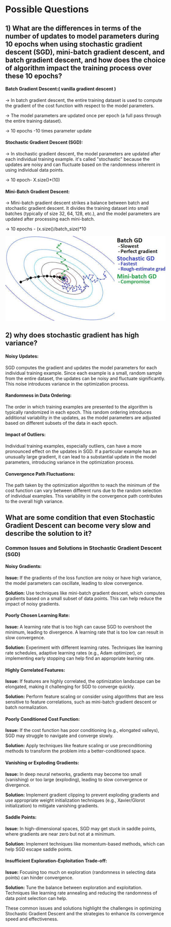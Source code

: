 # Possible Questions

## 1) What are the differences in terms of the number of updates to model parameters during 10 epochs when using stochastic gradient descent (SGD), mini-batch gradient descent, and batch gradient descent, and how does the choice of algorithm impact the training process over these 10 epochs?


<!--  make it bold -->
 #### Batch Gradient Descent:( vanilla gradient descent )

-> In batch gradient descent, the entire training dataset is used to compute the gradient of the cost function with respect to the model parameters. 

-> The model parameters are updated once per epoch (a full pass through the entire training dataset). 

-> 10 epochs -10 times parameter update 

#### Stochastic Gradient Descent (SGD):

-> In stochastic gradient descent, the model parameters are updated after each individual training example.
it's called "stochastic" because the updates are noisy and can fluctuate based on the randomness inherent in using individual data points.    

-> 10 epoch- X.size()*(10)

#### Mini-Batch Gradient Descent:

-> Mini-batch gradient descent strikes a balance between batch and stochastic gradient descent. It divides the training dataset into small batches (typically of size 32, 64, 128, etc.), and the model parameters are updated after processing each mini-batch.  

-> 10 epochs - (x.size()/batch_size)*10


![Alt text](image.png)



## 2) why does stochastic gradient has high variance?

#### Noisy Updates:

SGD computes the gradient and updates the model parameters for each individual training example. Since each example is a small, random sample from the entire dataset, the updates can be noisy and fluctuate significantly. This noise introduces variance in the optimization process.

#### Randomness in Data Ordering:

The order in which training examples are presented to the algorithm is typically randomized in each epoch. This random ordering introduces additional variability in the updates, as the model parameters are adjusted based on different subsets of the data in each epoch.

#### Impact of Outliers:

Individual training examples, especially outliers, can have a more pronounced effect on the updates in SGD. If a particular example has an unusually large gradient, it can lead to a substantial update in the model parameters, introducing variance in the optimization process.

#### Convergence Path Fluctuations:

The path taken by the optimization algorithm to reach the minimum of the cost function can vary between different runs due to the random selection of individual examples. This variability in the convergence path contributes to the overall high variance.


## What are some condition that even Stochastic Gradient Descent can become very slow and describe the solution to it?

### Common Issues and Solutions in Stochastic Gradient Descent (SGD)

#### Noisy Gradients:

**Issue:**
If the gradients of the loss function are noisy or have high variance, the model parameters can oscillate, leading to slow convergence.

**Solution:**
Use techniques like mini-batch gradient descent, which computes gradients based on a small subset of data points. This can help reduce the impact of noisy gradients.

#### Poorly Chosen Learning Rate:

**Issue:**
A learning rate that is too high can cause SGD to overshoot the minimum, leading to divergence. A learning rate that is too low can result in slow convergence.

**Solution:**
Experiment with different learning rates. Techniques like learning rate schedules, adaptive learning rates (e.g., Adam optimizer), or implementing early stopping can help find an appropriate learning rate.

#### Highly Correlated Features:

**Issue:**
If features are highly correlated, the optimization landscape can be elongated, making it challenging for SGD to converge quickly.

**Solution:**
Perform feature scaling or consider using algorithms that are less sensitive to feature correlations, such as mini-batch gradient descent or batch normalization.

#### Poorly Conditioned Cost Function:

**Issue:**
If the cost function has poor conditioning (e.g., elongated valleys), SGD may struggle to navigate and converge slowly.

**Solution:**
Apply techniques like feature scaling or use preconditioning methods to transform the problem into a better-conditioned space.

#### Vanishing or Exploding Gradients:

**Issue:**
In deep neural networks, gradients may become too small (vanishing) or too large (exploding), leading to slow convergence or divergence.

**Solution:**
Implement gradient clipping to prevent exploding gradients and use appropriate weight initialization techniques (e.g., Xavier/Glorot initialization) to mitigate vanishing gradients.

#### Saddle Points:

**Issue:**
In high-dimensional spaces, SGD may get stuck in saddle points, where gradients are near zero but not at a minimum.

**Solution:**
Implement techniques like momentum-based methods, which can help SGD escape saddle points.

#### Insufficient Exploration-Exploitation Trade-off:

**Issue:**
Focusing too much on exploration (randomness in selecting data points) can hinder convergence.

**Solution:**
Tune the balance between exploration and exploitation. Techniques like learning rate annealing and reducing the randomness of data point selection can help.

These common issues and solutions highlight the challenges in optimizing Stochastic Gradient Descent and the strategies to enhance its convergence speed and effectiveness.


